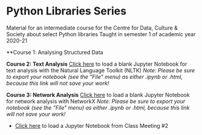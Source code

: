 # Python Libraries Series
Material for an intermediate course for the Centre for Data, Culture & Society about select Python libraries
Taught in semester 1 of academic year 2020-21

**Course 1: Analysing Structured Data

**Course 2: Text Analysis** [Click here](https://mybinder.org/v2/gh/DCS-training/python-interm/eb5e4366ad5504d5c28f509d098f10b8d5f0bd1b) to load a blank Jupyter Notebook for text analysis with the Natural Language Toolkit (NLTK)
*Note: Please be sure to export your notebook (see the "File" menu) as either .ipynb or .html, because this link will not save your work!*

**Course 3: Network Analysis** [Click here]() to load a blank Jupyter Notebook for network analysis with NetworkX
*Note: Please be sure to export your notebook (see the "File" menu) as either .ipynb or .html, because this link will not save your work!*
* [Click here](https://mybinder.org/v2/gh/DCS-training/python-interm/820e1b8be852d1f707357b94a770c9459b47fa41) to load a Jupyter Notebook from Class Meeting #2
